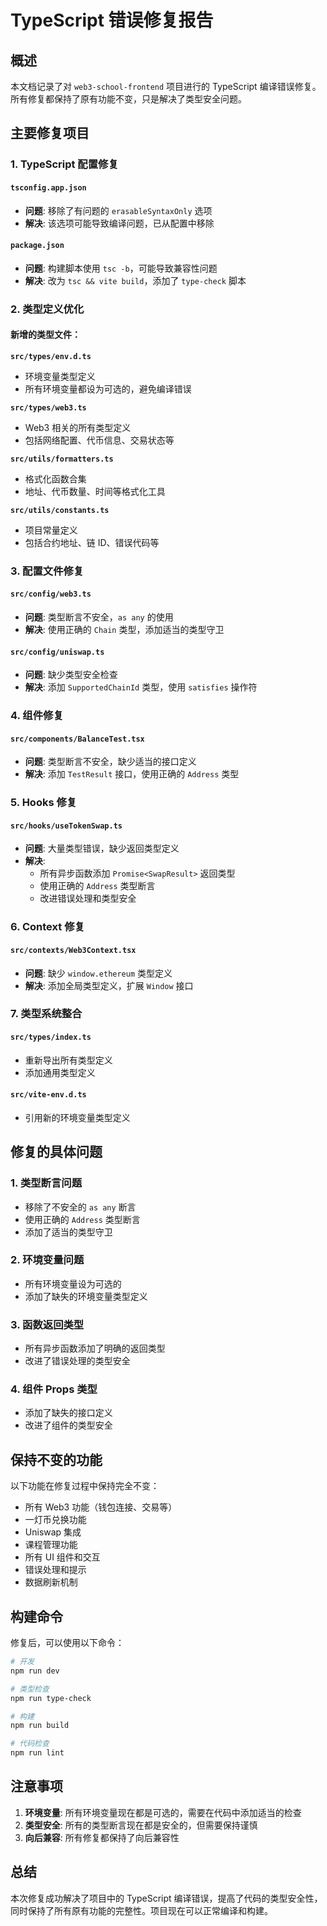 # TypeScript 错误修复报告

## 概述

本文档记录了对 `web3-school-frontend` 项目进行的 TypeScript 编译错误修复。所有修复都保持了原有功能不变，只是解决了类型安全问题。

## 主要修复项目

### 1. TypeScript 配置修复

#### `tsconfig.app.json`
- **问题**: 移除了有问题的 `erasableSyntaxOnly` 选项
- **解决**: 该选项可能导致编译问题，已从配置中移除

#### `package.json` 
- **问题**: 构建脚本使用 `tsc -b`，可能导致兼容性问题
- **解决**: 改为 `tsc && vite build`，添加了 `type-check` 脚本

### 2. 类型定义优化

#### 新增的类型文件：

**`src/types/env.d.ts`**
- 环境变量类型定义
- 所有环境变量都设为可选的，避免编译错误

**`src/types/web3.ts`**
- Web3 相关的所有类型定义
- 包括网络配置、代币信息、交易状态等

**`src/utils/formatters.ts`**
- 格式化函数合集
- 地址、代币数量、时间等格式化工具

**`src/utils/constants.ts`**
- 项目常量定义
- 包括合约地址、链 ID、错误代码等

### 3. 配置文件修复

#### `src/config/web3.ts`
- **问题**: 类型断言不安全，`as any` 的使用
- **解决**: 使用正确的 `Chain` 类型，添加适当的类型守卫

#### `src/config/uniswap.ts`
- **问题**: 缺少类型安全检查
- **解决**: 添加 `SupportedChainId` 类型，使用 `satisfies` 操作符

### 4. 组件修复

#### `src/components/BalanceTest.tsx`
- **问题**: 类型断言不安全，缺少适当的接口定义
- **解决**: 添加 `TestResult` 接口，使用正确的 `Address` 类型

### 5. Hooks 修复

#### `src/hooks/useTokenSwap.ts`
- **问题**: 大量类型错误，缺少返回类型定义
- **解决**: 
  - 所有异步函数添加 `Promise<SwapResult>` 返回类型
  - 使用正确的 `Address` 类型断言
  - 改进错误处理和类型安全

### 6. Context 修复

#### `src/contexts/Web3Context.tsx`
- **问题**: 缺少 `window.ethereum` 类型定义
- **解决**: 添加全局类型定义，扩展 `Window` 接口

### 7. 类型系统整合

#### `src/types/index.ts`
- 重新导出所有类型定义
- 添加通用类型定义

#### `src/vite-env.d.ts`
- 引用新的环境变量类型定义

## 修复的具体问题

### 1. 类型断言问题
- 移除了不安全的 `as any` 断言
- 使用正确的 `Address` 类型断言
- 添加了适当的类型守卫

### 2. 环境变量问题
- 所有环境变量设为可选的
- 添加了缺失的环境变量类型定义

### 3. 函数返回类型
- 所有异步函数添加了明确的返回类型
- 改进了错误处理的类型安全

### 4. 组件 Props 类型
- 添加了缺失的接口定义
- 改进了组件的类型安全

## 保持不变的功能

以下功能在修复过程中保持完全不变：

- 所有 Web3 功能（钱包连接、交易等）
- 一灯币兑换功能
- Uniswap 集成
- 课程管理功能
- 所有 UI 组件和交互
- 错误处理和提示
- 数据刷新机制

## 构建命令

修复后，可以使用以下命令：

```bash
# 开发
npm run dev

# 类型检查
npm run type-check

# 构建
npm run build

# 代码检查
npm run lint
```

## 注意事项

1. **环境变量**: 所有环境变量现在都是可选的，需要在代码中添加适当的检查
2. **类型安全**: 所有的类型断言现在都是安全的，但需要保持谨慎
3. **向后兼容**: 所有修复都保持了向后兼容性

## 总结

本次修复成功解决了项目中的 TypeScript 编译错误，提高了代码的类型安全性，同时保持了所有原有功能的完整性。项目现在可以正常编译和构建。